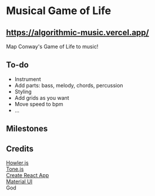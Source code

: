 # Musical Game of Life

## https://algorithmic-music.vercel.app/

Map Conway's Game of Life to music!

## To-do

- Instrument
- Add parts: bass, melody, chords, percussion
- Styling
- Add grids as you want
- Move speed to bpm
- ...

## Milestones

## Credits

[Howler.js](https://github.com/goldfire/howler.js/)  
[Tone.js](https://tonejs.github.io/)  
[Create React App](https://github.com/facebook/create-react-app)  
[Material UI](https://mui.com/)  
God